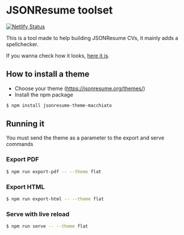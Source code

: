 # JSONResume toolset

[![Netlify Status](https://api.netlify.com/api/v1/badges/ae53e4da-d466-4574-821e-3394dca48e40/deploy-status)](https://app.netlify.com/sites/alexandrempsantos-resume/deploys)

This is a tool made to help building JSONResume CVs, it mainly adds a spellchecker.

If you wanna check how it looks, [here it is](./example.pdf).

## How to install a theme

- Choose your theme (https://jsonresume.org/themes/)
- Install the npm package 

```bash
$ npm install jsonresume-theme-macchiato
```

## Running it

You must send the theme as a parameter to the export and serve commands

### Export PDF
```bash
$ npm run export-pdf -- --theme flat
```

### Export HTML
```bash
$ npm run export-html -- --theme flat
```

### Serve with live reload
```bash
$ npm run serve -- --theme flat
```
